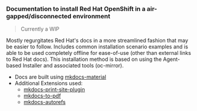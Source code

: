 ### Documentation to install Red Hat OpenShift in a air-gapped/disconnected environment

> Currently a WIP

Mostly regurgitates Red Hat's docs in a more streamlined fashion that may be easier to follow. Includes common installation scenario examples and is able to be used completely offline for ease-of-use (other than external links to Red Hat docs). This installation method is based on using the Agent-based Installer and associated tools (oc-mirror).

- Docs are built using [mkdocs-material](https://github.com/squidfunk/mkdocs-material)
- Additional Extensions used:
    - [mkdocs-print-site-plugin](https://timvink.github.io/mkdocs-print-site-plugin/index.html)
    - [mkdocs-to-pdf](https://mkdocs-to-pdf.readthedocs.io/en/latest/usage/)
    - [mkdocs-autorefs](https://mkdocstrings.github.io/autorefs/)

